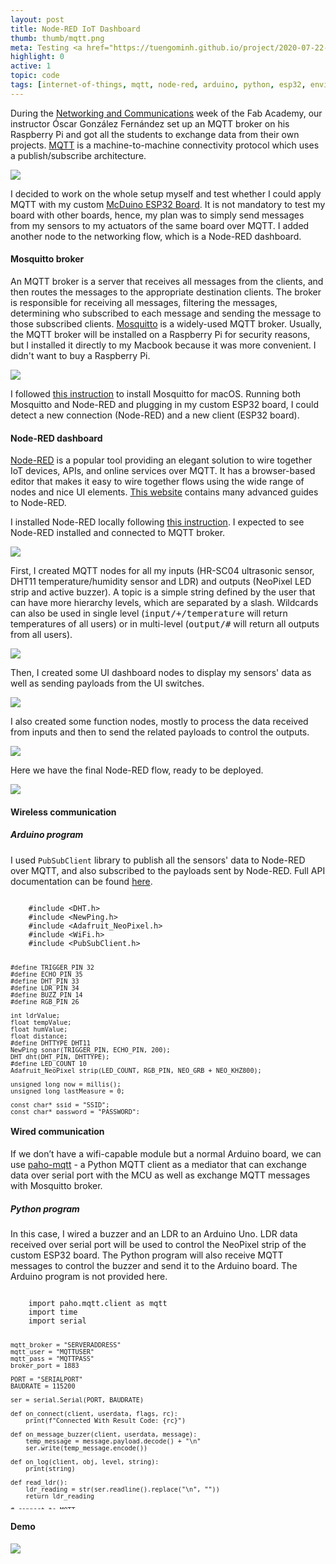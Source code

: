 ```yaml
---
layout: post
title: Node-RED IoT Dashboard
thumb: thumb/mqtt.png
meta: Testing <a href="https://tuengominh.github.io/project/2020-07-22-3-layer-pcb.html">McDuino ESP32 Board</a> with Mosquitto and Node-RED.  
highlight: 0
active: 1
topic: code
tags: [internet-of-things, mqtt, node-red, arduino, python, esp32, environment-sensor, proximity-sensor, photosensor, piezoelectric-actuator, electroluminescence-actuator]
---
```


<p>During the <a href="http://academy.cba.mit.edu/classes/networking_communications/index.html">Networking and Communications</a> week of the Fab Academy, our instructor Óscar González Fernández set up an MQTT broker on his Raspberry Pi and got all the students to exchange data from their own projects. <a href="https://www.hivemq.com/blog/how-to-get-started-with-mqtt/">MQTT</a> is a machine-to-machine connectivity protocol which uses a publish/subscribe architecture.</p>
<img src="{{site.baseurl}}/assets/img/eda/mqtt/mqtt-0.png" class="img-fluid w-100"/>
<p>I decided to work on the whole setup myself and test whether I could apply MQTT with my custom <a href="https://tuengominh.github.io/project/2020-07-22-3-layer-pcb.html">McDuino ESP32 Board</a>. It is not mandatory to test my board with other boards, hence, my plan was to simply send messages from my sensors to my actuators of the same board over MQTT. I added another node to the networking flow, which is a Node-RED dashboard.</p>

<h4>Mosquitto broker</h4>
<p>An MQTT broker is a server that receives all messages from the clients, and then routes the messages to the appropriate destination clients. The broker is responsible for receiving all messages, filtering the messages, determining who subscribed to each message and sending the message to those subscribed clients. <a href="https://mosquitto.org/">Mosquitto</a> is a widely-used MQTT broker. Usually, the MQTT broker will be installed on a Raspberry Pi for security reasons, but I installed it directly to my Macbook because it was more convenient. I didn't want to buy a Raspberry Pi.</p>
<img src="{{site.baseurl}}/assets/img/eda/mqtt/mqtt-1.png" class="img-fluid w-100"/>
<p>I followed <a href="https://subscription.packtpub.com/book/application_development/9781787287815/1/ch01lvl1sec12/installing-a-mosquitto-broker-on-macos">this instruction</a> to install Mosquitto for macOS. Running both Mosquitto and Node-RED and plugging in my custom ESP32 board, I could detect a new connection (Node-RED) and a new client (ESP32 board).</p>
<p></p>

<h4>Node-RED dashboard</h4>
<p><a href="https://nodered.org/">Node-RED</a> is a popular tool providing an elegant solution to wire together IoT devices, APIs, and online services over MQTT. It has a browser-based editor that makes it easy to wire together flows using the wide range of nodes and nice UI elements. <a href="http://noderedguide.com/">This website</a> contains many advanced guides to Node-RED.</p>

<p>I installed Node-RED locally following <a href="https://nodered.org/docs/getting-started/local">this instruction</a>. I expected to see Node-RED installed and connected to MQTT broker.</p>
<img src="{{site.baseurl}}/assets/img/eda/mqtt/node-red-0.png" class="img-fluid w-100"/>

<p>First, I created MQTT nodes for all my inputs (HR-SC04 ultrasonic sensor, DHT11 temperature/humidity sensor and LDR) and outputs (NeoPixel LED strip and active buzzer). A topic is a simple string defined by the user that can have more hierarchy levels, which are separated by a slash. Wildcards can also be used in single level (<kbd>input/+/temperature</kbd> will return temperatures of all users) or in multi-level (<kbd>output/#</kbd> will return all outputs from all users).</p>
<img src="{{site.baseurl}}/assets/img/eda/mqtt/node-red-1.png" class="img-fluid w-100"/>

<p>Then, I created some UI dashboard nodes to display my sensors' data as well as sending payloads from the UI switches.</p>
<img src="{{site.baseurl}}/assets/img/eda/mqtt/node-red-2.png" class="img-fluid w-100"/>

<p>I also created some function nodes, mostly to process the data received from inputs and then to send the related payloads to control the outputs.</p>
<img src="{{site.baseurl}}/assets/img/eda/mqtt/node-red-3.png" class="img-fluid w-100"/>

<p>Here we have the final Node-RED flow, ready to be deployed.</p>
<img src="{{site.baseurl}}/assets/img/eda/mqtt/node-red-4.png" class="img-fluid w-100"/>

<h4>Wireless communication</h4>

<h5>Arduino program</h5>
<p>I used <code>PubSubClient</code> library to publish all the sensors' data to Node-RED over MQTT, and also subscribed to the payloads sent by Node-RED. Full API documentation can be found <a href="https://pubsubclient.knolleary.net/api.html">here</a>.</p>
<pre class="bg-light py-2 mt-0" style="overflow: auto; max-height: 350px;">
<code>
    #include &lt;DHT.h&gt;
    #include &lt;NewPing.h&gt;
    #include &lt;Adafruit_NeoPixel.h&gt;
    #include &lt;WiFi.h&gt;
    #include &lt;PubSubClient.h&gt;
   
    #define TRIGGER_PIN 32
    #define ECHO_PIN 35
    #define DHT_PIN 33
    #define LDR_PIN 34
    #define BUZZ_PIN 14
    #define RGB_PIN 26
    
    int ldrValue;
    float tempValue;
    float humValue;
    float distance;
    #define DHTTYPE DHT11
    NewPing sonar(TRIGGER_PIN, ECHO_PIN, 200); 
    DHT dht(DHT_PIN, DHTTYPE);
    #define LED_COUNT 10
    Adafruit_NeoPixel strip(LED_COUNT, RGB_PIN, NEO_GRB + NEO_KHZ800);
    
    unsigned long now = millis();
    unsigned long lastMeasure = 0;
    
    const char* ssid = "SSID";
    const char* password = "PASSWORD";
    const char* mqtt_server = "SERVERADDRESS";
    WiFiClient espClient;
    PubSubClient client(espClient);
    
    void setup() {
        Serial.begin(115200);
        
        pinMode(BUZZ_PIN, OUTPUT);
        dht.begin();
        strip.begin();           
        strip.show();             
        strip.setBrightness(150); 

        // wifi & mqtt setup
        Serial.println();
        Serial.print("Connecting to ");
        Serial.println(ssid);
        WiFi.begin(ssid, pass);
        WiFi.mode(WIFI_STA); 
        while (WiFi.status() != WL_CONNECTED) {
            Serial.print(".");
            delay(500);
        }

        Serial.println("");
        Serial.println("WiFi connected");
        Serial.println("IP address: ");
        Serial.println(WiFi.localIP());

        client.setServer(mqtt_server, 1883);
        client.setCallback(callback);
    }
    
    void loop() {
        // refresh mqtt subscriptions
        if (!client.connected()) {
            reconnect();
        }
        client.loop();

        // publish every 30 seconds
        now = millis();
        if (now - lastMeasure > 30000) {
            lastMeasure = now;

            // send data of all sensors as characters
            char tempMsg[50];
            snprintf (tempMsg, 50, "%f", readTemp());
            char humMsg[50];
            snprintf (humMsg, 50, "%f", readHum());
            char luxMsg[50];
            snprintf (luxMsg, 50, "%f", readLDR())

            // set the topic to publish 
            client.publish("esp32/temperature", tempMsg); 
            client.publish("esp32/humidity", humMsg);
            client.publish("esp32/light", luxMsg);

            if (readDistance() <= 8) {
                client.publish("esp32/sonar", "OBJECT DETECTED!"); 
            } else {
                client.publish("esp32/sonar", "NO OBJECT DETECTED!"); 
            }
        }
    }
    
    void callback(char* topic, byte* payload, unsigned int length) {
        Serial.print("Message arrived on topic: ");
        Serial.print(topic);
        Serial.print(". Message: ");
        String messageTemp;

        // check payload from MQTT
        for (int i = 0; i < length; i++) {
            Serial.print((char)payload[i]);
            messageTemp += (char)payload[i];
        }
        Serial.println();

        // use received data to turn LED and buzzer on
        if (topic == "esp32/led") { 
            if (messageTemp == "1") {
            blinkWhite();
            }
        }
        if (topic == "esp32/buzzer") { 
            if (messageTemp == "1") {
            buzz();
            }
        }
        Serial.println(); 
    }

    // subscribe to topics
    void reconnect() {
        while (!client.connected()) {
            Serial.print("Attempting MQTT connection...");
            String clientId = "ESP32Client-";
            clientId += String(random(0xffff), HEX);
            
            // set the topic to subscribe
            if (client.connect(clientId.c_str())) {
                Serial.println("connected");
                client.subscribe("esp32/led");
                client.subscribe("esp32/buzzer");
            } else {
                Serial.print("failed, rc=");
                Serial.print(client.state());
                Serial.println(" try again in 5 seconds");
                delay(5000);
            }
        }
    }

    int readLDR() {
        delay(500);  
        ldrValue = analogRead(LDR_PIN);
        return ldrValue;
    }

    int readTemp() {
        delay(500);  
        tempValue = dht.readTemperature();
        return tempValue;  
    }

    int readHum() {
        delay(500);  
        humValue = dht.readHumidity();  
        return humValue;
    }

    int readDistance() {
        delay(500);
        distance = sonar.ping_cm();
        return distance; 
    }
    
    void buzz() {
        digitalWrite(BUZZ_PIN, HIGH);   
        delay(500);                       
        digitalWrite(BUZZ_PIN, LOW);    
        delay(500);
    }

    void blinkWhite() {
        colorWipe(strip.Color(255, 255, 255), 500);
    }

    void colorWipe(uint32_t color, int wait) {
        for(int i = 0; i < strip.numPixels(); i++) { 
            strip.setPixelColor(i, color);         
            strip.show();                          
            delay(wait);                          
        }
    }
</code>
</pre>
<p></p>

<h4>Wired communication</h4>
<p>If we don’t have a wifi-capable module but a normal Arduino board, we can use <a href="https://mntolia.com/mqtt-python-with-paho-mqtt-client/">paho-mqtt</a> - a Python MQTT client as a mediator that can exchange data over serial port with the MCU as well as exchange MQTT messages with Mosquitto broker.</p>

<h5>Python program</h5>
<p>In this case, I wired a buzzer and an LDR to an Arduino Uno. LDR data received over serial port will be used to control the NeoPixel strip of the custom ESP32 board. The Python program will also receive MQTT messages to control the buzzer and send it to the Arduino board. The Arduino program is not provided here.</p>
<pre class="bg-light py-2 mt-0" style="overflow: auto; max-height: 350px;">
<code>
    import paho.mqtt.client as mqtt
    import time
    import serial

    mqtt_broker = "SERVERADDRESS"
    mqtt_user = "MQTTUSER"
    mqtt_pass = "MQTTPASS"
    broker_port = 1883

    PORT = "SERIALPORT"
    BAUDRATE = 115200

    ser = serial.Serial(PORT, BAUDRATE)

    def on_connect(client, userdata, flags, rc):
        print(f"Connected With Result Code: {rc}")

    def on_message_buzzer(client, userdata, message):
        temp_message = message.payload.decode() + "\n"
        ser.write(temp_message.encode())

    def on_log(client, obj, level, string):
        print(string)

    def read_ldr():
        ldr_reading = str(ser.readline().replace("\n", ""))
        return ldr_reading

    # connect to MQTT
    client = mqtt.Client(clean_session = True)
    client.on_connect = on_connect
    client.on_message = on_message_buzzer
    client.on_log = on_log
    client.username_pw_set(username = mqtt_user, password = mqtt_pass)
    client.connect(mqtt_broker, broker_port)

    # subscribe to topics
    client.subscribe("uno/buzzer", qos = 1)
    client.message_callback_add("uno/buzzer", on_message_buzzer)

    # start looping (non-blocking)
    client.loop_start()

    while True:
        # read sensor data
        ldr_reading = read_ldr()

        # publish data to topics
        client.publish(topic = "uno/light", payload = ldr_reading, qos = 1, retain = False)

        if ldr_reading < 400 :
          client.publish(topic = "esp32/led", payload = "1", qos = 1, retain = False)
        else:
          client.publish(topic = "esp32/led", payload = "0", qos = 1, retain = False)

        time.sleep(5)
</code>
</pre>
<p></p>

<h4>Demo</h4>
<p></p>
<img src="{{site.baseurl}}/assets/img/eda/mqtt/node-red-5.png" class="img-fluid w-100"/>